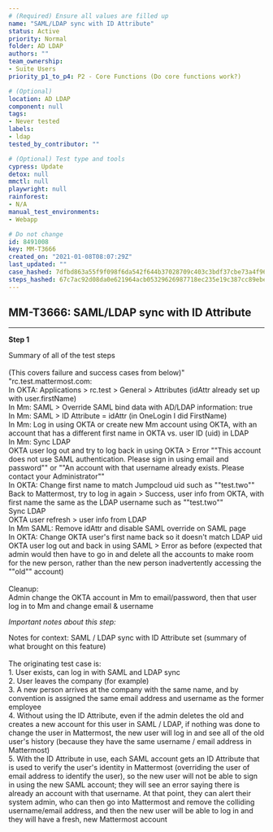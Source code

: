 ```yaml
---
# (Required) Ensure all values are filled up
name: "SAML/LDAP sync with ID Attribute"
status: Active
priority: Normal
folder: AD LDAP
authors: ""
team_ownership:
- Suite Users
priority_p1_to_p4: P2 - Core Functions (Do core functions work?)

# (Optional)
location: AD LDAP
component: null
tags:
- Never tested
labels:
- ldap
tested_by_contributor: ""

# (Optional) Test type and tools
cypress: Update
detox: null
mmctl: null
playwright: null
rainforest:
- N/A
manual_test_environments:
- Webapp

# Do not change
id: 8491008
key: MM-T3666
created_on: "2021-01-08T08:07:29Z"
last_updated: ""
case_hashed: 7dfbd863a55f9f098f6da542f644b37028709c403c3bdf37cbe73a4f96652e3d35c54d79382deb52783ab41f1a2c856a
steps_hashed: 67c7ac92d08da0e621964acb05329626987718ec235e19c387cc89ebe60172b31344b488b0e86dfd2a94d0369058a35b
---
```


<!-- (Auto-generated) Based on frontmatter's "key" and "name" -->

## MM-T3666: SAML/LDAP sync with ID Attribute

---

**Step 1**

Summary of all of the test steps\
\
(This covers failure and success cases from below)" "rc.test.mattermost.com:\
In OKTA: Applications > rc.test > General > Attributes (idAttr already set up with user.firstName)\
In Mm: SAML > Override SAML bind data with AD/LDAP information: true\
In Mm: SAML > ID Attribute = idAttr (in OneLogin I did FirstName)\
In Mm: Log in using OKTA or create new Mm account using OKTA, with an account that has a different first name in OKTA vs. user ID (uid) in LDAP\
In Mm: Sync LDAP\
OKTA user log out and try to log back in using OKTA > Error ""This account does not use SAML authentication. Please sign in using email and password"" or ""An account with that username already exists. Please contact your Administrator""\
In OKTA: Change first name to match Jumpcloud uid such as ""test.two""\
Back to Mattermost, try to log in again > Success, user info from OKTA, with first name the same as the LDAP username such as ""test.two""\
Sync LDAP\
OKTA user refresh > user info from LDAP\
In Mm SAML: Remove idAttr and disable SAML override on SAML page\
In OKTA: Change OKTA user's first name back so it doesn't match LDAP uid\
OKTA user log out and back in using SAML > Error as before (expected that admin would then have to go in and delete all the accounts to make room for the new person, rather than the new person inadvertently accessing the ""old"" account)\
\
Cleanup:\
Admin change the OKTA account in Mm to email/password, then that user log in to Mm and change email & username

_Important notes about this step:_

Notes for context: SAML / LDAP sync with ID Attribute set (summary of what brought on this feature)\
\
The originating test case is:\
1\. User exists, can log in with SAML and LDAP sync\
2\. User leaves the company (for example)\
3\. A new person arrives at the company with the same name, and by convention is assigned the same email address and username as the former employee\
4\. Without using the ID Attribute, even if the admin deletes the old and creates a new account for this user in SAML / LDAP, if nothing was done to change the user in Mattermost, the new user will log in and see all of the old user's history (because they have the same username / email address in Mattermost)\
5\. With the ID Attribute in use, each SAML account gets an ID Attribute that is used to verify the user's identity in Mattermost (overriding the user of email address to identify the user), so the new user will not be able to sign in using the new SAML account; they will see an error saying there is already an account with that username. At that point, they can alert their system admin, who can then go into Mattermost and remove the colliding username/email address, and then the new user will be able to log in and they will have a fresh, new Mattermost account
